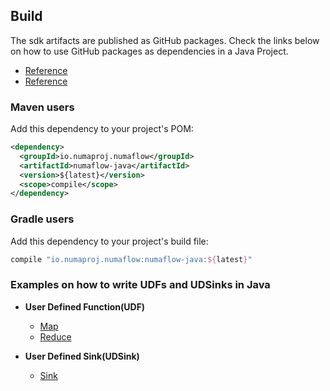 ## Build

The sdk artifacts are published as GitHub packages. Check the links below on how to use GitHub packages as dependencies in a Java Project.
- [Reference](https://docs.github.com/en/packages/working-with-a-github-packages-registry/working-with-the-apache-maven-registry)
- [Reference](https://github.com/orgs/community/discussions/26634#discussioncomment-3252638)
### Maven users

Add this dependency to your project's POM:

```xml
<dependency>
  <groupId>io.numaproj.numaflow</groupId>
  <artifactId>numaflow-java</artifactId>
  <version>${latest}</version>
  <scope>compile</scope>
</dependency>
```

### Gradle users

Add this dependency to your project's build file:

```groovy
compile "io.numaproj.numaflow:numaflow-java:${latest}"
```

### Examples on how to write UDFs and UDSinks in Java

* **User Defined Function(UDF)**
  * [Map](src/main/java/io/numaproj/numaflow/examples/function/map)
  * [Reduce](src/main/java/io/numaproj/numaflow/examples/function/reduce)

* **User Defined Sink(UDSink)**
  * [Sink](src/main/java/io/numaproj/numaflow/examples/sink/simple)
